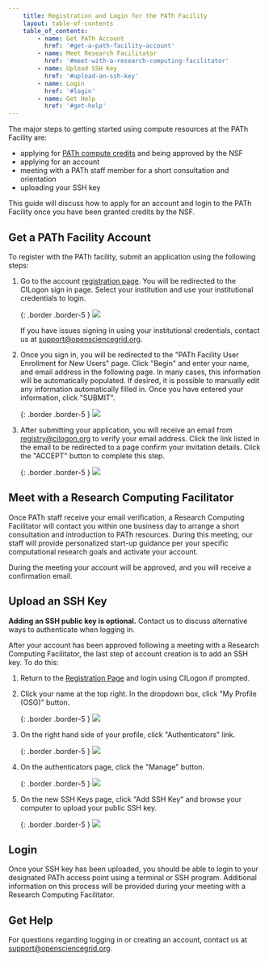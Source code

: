 ```yaml
---
    title: Registration and Login for the PATh Facility
    layout: table-of-contents
    table_of_contents:
        - name: Get PATh Account
          href: '#get-a-path-facility-account'
        - name: Meet Research Facilitator
          href: '#meet-with-a-research-computing-facilitator'
        - name: Upload SSH Key
          href: '#upload-an-ssh-key'
        - name: Login
          href: '#login'
        - name: Get Help
          href: '#get-help'
---
```


The major steps to getting started using compute resources at the PATh Facility are:

* applying for [PATh compute credits](https://www.nsf.gov/pubs/2022/nsf22051/nsf22051.jsp) and being approved by the NSF
* applying for an account 
* meeting with a PATh staff member for a short consultation and orientation
* uploading your SSH key

This guide will discuss how to apply for an account and login to the PATh Facility once you have been granted credits by the NSF.

## Get a PATh Facility Account
To register with the PATh facility, submit an application using the following steps:

1. Go to the account [registration page](https://registry.cilogon.org/registry/co_petitions/start/coef:263). You will be redirected to the CILogon sign in page. Select your institution and use your institutional credentials to login.
   
   {: .border .border-5 }
   <img src="{{ '/images/cilogon.png' | relative_url }}" class="img-fluid"/>
   
   If you have issues signing in using your institutional credentials, contact us at [support@opensciencegrid.org](mailto:support@opensciencegrid.org).


1. Once you sign in, you will be redirected to the "PATh Facility User Enrollment for New Users" page. Click "Begin" and enter your name, and email address in the following page. In many cases, this information will be automatically populated. If desired, it is possible to manually edit any information automatically filled in. Once you have entered your information, click "SUBMIT".

   {: .border .border-5 }
   <img src="{{ '/images/comanage-enrollment-form.png' | relative_url }}" class="img-fluid"/>


1. After submitting your application, you will receive an email from [registry@cilogon.org](mailto:registry@cilogon.org) to verify your email address. Click the link listed in the email to be redirected to a page confirm your invitation details. Click the "ACCEPT" button to complete this step.

   {: .border .border-5 }
   <img src="{{ '/images/comanage-email-verification-form.png' | relative_url }}" class="img-fluid"/>

## Meet with a Research Computing Facilitator

Once PATh staff receive your email verification, a Research Computing Facilitator will contact you within one business day to arrange a short consultation and introduction to PATh resources. During this meeting, our staff will provide personalized start-up guidance per your specific computational research goals and activate your account.

During the meeting your account will be approved, and you will receive a confirmation email.




## Upload an SSH Key

__Adding an SSH public key is optional.__ Contact us to discuss alternative ways to authenticate when logging in.

After your account has been approved following a meeting with a Research Computing Facilitator, the last step of account creation is to add an SSH key. To do this:

1. Return to the [Registration Page](https://registry.cilogon.org/registry/co_petitions/start/coef:263) and login using CILogon if prompted.

1. Click your name at the top right. In the dropdown box, click "My Profile (OSG)" button.

   {: .border .border-5 }
   <img src="{{ '/images/ssh-homepage-dropdown.png' | relative_url }}" class="img-fluid"/>

1. On the right hand side of your profile, click "Authenticators" link.

   {: .border .border-5 }
   <img src="{{ '/images/ssh-edit-profile.png' | relative_url }}" class="img-fluid"/>

1. On the authenticators page, click the "Manage" button.

   {: .border .border-5 }
   <img src="{{ '/images/ssh-authenticator-select.png' | relative_url }}" class="img-fluid"/>

1. On the new SSH Keys page, click "Add SSH Key" and browse your computer to upload your public SSH key.
   
   {: .border .border-5 }
   <img src="{{ '/images/ssh-key-list.png' | relative_url }}" class="img-fluid"/>

## Login

Once your SSH key has been uploaded, you should be able to login to your designated PATh access point using a terminal or SSH program. Additional information on this process will be provided during your meeting with a Research Computing Facilitator.

## Get Help

For questions regarding logging in or creating an account, contact us at  [support@opensciencegrid.org](mailto:support@opensciencegrid.org).